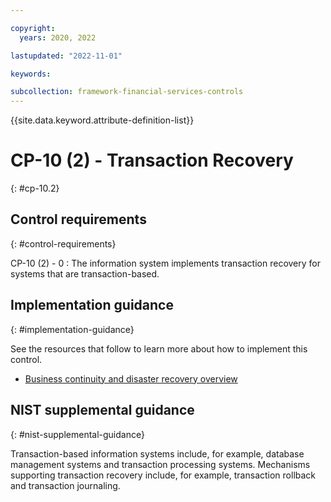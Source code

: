 ```yaml
---

copyright:
  years: 2020, 2022

lastupdated: "2022-11-01"

keywords:

subcollection: framework-financial-services-controls
---
```


{{site.data.keyword.attribute-definition-list}}

               
# CP-10 (2) - Transaction Recovery
{: #cp-10.2}

## Control requirements
{: #control-requirements}

CP-10 (2) - 0
    : The information system implements transaction recovery for systems that are transaction-based.

## Implementation guidance
{: #implementation-guidance}

See the resources that follow to learn more about how to implement this control.

- [Business continuity and disaster recovery overview](/docs/framework-financial-services?topic=framework-financial-services-shared-bcdr)

## NIST supplemental guidance
{: #nist-supplemental-guidance}

Transaction-based information systems include, for example, database management systems and transaction processing systems. Mechanisms supporting transaction recovery include, for example, transaction rollback and transaction journaling.





